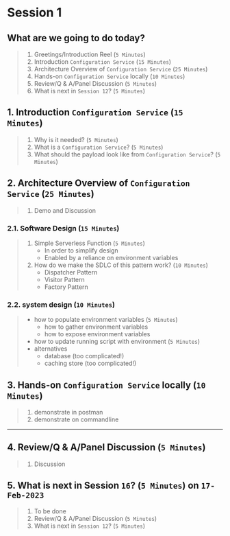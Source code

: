 # Session 1

## What are we going to do today?

> 1. Greetings/Introduction Reel (`5 Minutes`)
> 1. Introduction `Configuration Service` (`15 Minutes`)
> 1. Architecture Overview of `Configuration Service` (`25 Minutes`)
> 1. Hands-on `Configuration Service` locally (`10 Minutes`)
> 1. Review/Q & A/Panel Discussion (`5 Minutes`)
> 1. What is next in `Session 12`? (`5 Minutes`)

## 1. Introduction `Configuration Service` (`15 Minutes`)

> 1. Why is it needed? (`5 Minutes`)
> 1. What is a `Configuration Service`? (`5 Minutes`)
> 1. What should the payload look like from `Configuration Service`? (`5 Minutes`)

## 2. Architecture Overview of `Configuration Service` (`25 Minutes`)

> 1. Demo and Discussion

### 2.1. Software Design (`15 Minutes`)

> 1. Simple Serverless Function (`5 Minutes`)
>     - In order to simplify design
>     - Enabled by a reliance on environment variables
> 1. How do we make the SDLC of this pattern work? (`10 Minutes`)
>     - Dispatcher Pattern
>     - Visitor Pattern
>     - Factory Pattern

### 2.2. system design (`10 Minutes`)
>
> - how to populate environment variables (`5 Minutes`)
>   - how to gather environment variables
>   - how to expose environment variables
> - how to update running script with environment (`5 Minutes`)
> - alternatives
>   - database (too complicated!)
>   - caching store (too complicated!)
>
## 3. Hands-on `Configuration Service` locally (`10 Minutes`)
>
> 1. demonstrate in postman
> 1. demonstrate on commandline

---

## 4. Review/Q & A/Panel Discussion (`5 Minutes`)

> 1. Discussion

## 5. What is next in Session `16`? (`5 Minutes`) on `17-Feb-2023`

> 1. To be done
> 1. Review/Q & A/Panel Discussion (`5 Minutes`)
> 1. What is next in `Session 12`? (`5 Minutes`)
